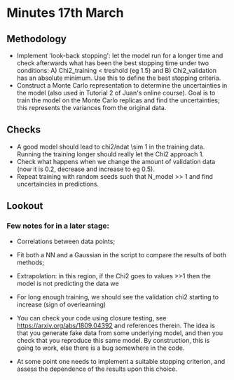 # Minutes 17th March

## Methodology

- Implement 'look-back stopping': let the model run for a longer time and check afterwards what has been the best stopping time under two conditions: A) Chi2_training < treshold (eg 1.5) and B) Chi2_validation has an absolute minimum. Use this to define the best stopping criteria. 
- Construct a Monte Carlo representation to determine the uncertainties in the model (also used in Tutorial 2 of Juan's online course). Goal is to train the model on the Monte Carlo replicas and find the uncertainties; this represents the variances from the original data. 


## Checks

- A good model should lead to chi2/ndat \sim 1 in the training data. Running the training longer should really let the Chi2 approach 1.
- Check what happens when we change the amount of validation data (now it is 0.2, decrease and increase to eg 0.5).
- Repeat training with random seeds such that N_model >> 1 and find uncertaincies in predictions.

## Lookout

### Few notes for in a later stage: 
- Correlations between data points;
- Fit both a NN and a Gaussian in the script to compare the results of both methods;
- Extrapolation: in this region, if the Chi2 goes to values >>1 then the model is not predicting the data we


- For long enough training, we should see the validation chi2 starting to increase (sign of overlearning)
- You can check your code using closure testing, see https://arxiv.org/abs/1809.04392 and references therein. The idea is that you generate fake data from some underlying model, and then you check that you reproduce this same model. By construction, this is going to work, else there is a bug somewhere in the code.
- At some point one needs to implement a suitable stopping criterion, and assess the dependence of the results upon this choice.
